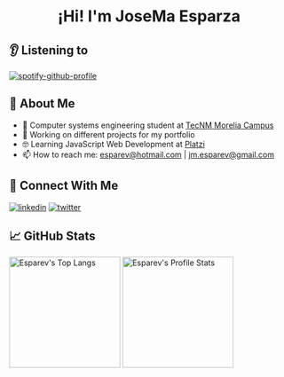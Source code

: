 <h1 align="center">¡Hi! I'm JoseMa Esparza</h1>

## 👂 Listening to
[![spotify-github-profile](https://spotify-github-profile.vercel.app/api/view?uid=12149843774&cover_image=true&theme=natemoo-re&show_offline=true&background_color=121212&bar_color_cover=false&bar_color=0080ff)](https://github.com/kittinan/spotify-github-profile)

## 👤 About Me
- 🔭 Computer systems engineering student at [TecNM Morelia Campus](https://www.morelia.tecnm.mx/)
- 🚀 Working on different projects for my portfolio
- 🤓 Learning JavaScript Web Development at [Platzi](https://www.platzi.com/web/)
- 📫 How to reach me: esparev@hotmail.com | jm.esparev@gmail.com

## 📱 Connect With Me
[![linkedin](https://img.shields.io/badge/linkedin-0A66C2?style=for-the-badge&logo=linkedin&logoColor=white)](https://linkedin.com/in/esparev/)
[![twitter](https://img.shields.io/badge/twitter-1DA1F2?style=for-the-badge&logo=twitter&logoColor=white)](https://twitter.com/esparev)

## 📈 GitHub Stats

<a><img src="https://github-readme-stats.vercel.app/api/top-langs/?username=esparev&langs_count=10&theme=dark&layout=compact&hide=java,c%2B%2B,shell,starlark,cmake,ruby,objective-c,objective-c%2B%2B" height="200" alt="Esparev's Top Langs" /></a>
<a><img src="https://github-readme-stats.vercel.app/api?username=esparev&show_icons=true&theme=dark&include_all_commits=true" height="200" alt="Esparev's Profile Stats" /></a>
